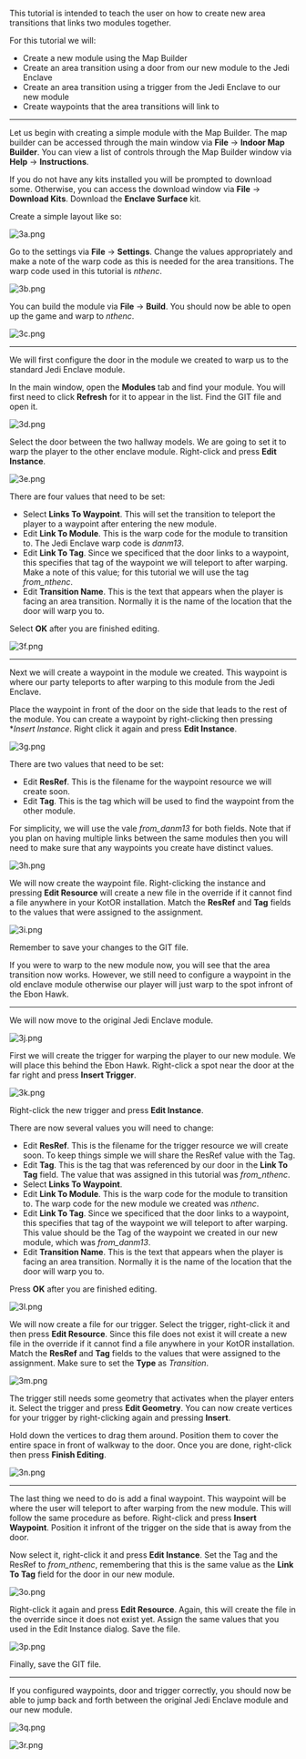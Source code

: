 This tutorial is intended to teach the user on how to create new area transitions that links two modules together.

For this tutorial we will:
- Create a new module using the Map Builder
- Create an area transition using a door from our new module to the Jedi Enclave
- Create an area transition using a trigger from the Jedi Enclave to our new module
- Create waypoints that the area transitions will link to

---

Let us begin with creating a simple module with the Map Builder. The map builder can be accessed through the main window via **File** -> **Indoor Map Builder**. You can view a list of controls through the Map Builder window via **Help** -> **Instructions**.

If you do not have any kits installed you will be prompted to download some. Otherwise, you can access the download window via **File** -> **Download Kits**. Download the **Enclave Surface** kit.

Create a simple layout like so:

![3a.png](3a.png)

Go to the settings via **File** -> **Settings**. Change the values appropriately and make a note of the warp code as this is needed for the area transitions. The warp code used in this tutorial is _nthenc_.

![3b.png](3b.png)

You can build the module via **File** -> **Build**. You should now be able to open up the game and warp to _nthenc_.

![3c.png](3c.png)

---

We will first configure the door in the module we created to warp us to the standard Jedi Enclave module.

In the main window, open the **Modules** tab and find your module. You will first need to click **Refresh** for it to appear in the list. Find the GIT file and open it.

![3d.png](3d.png)

Select the door between the two hallway models. We are going to set it to warp the player to the other enclave module. Right-click and press **Edit Instance**.

![3e.png](3e.png)

There are four values that need to be set:
- Select **Links To Waypoint**. This will set the transition to teleport the player to a waypoint after entering the new module.
- Edit **Link To Module**. This is the warp code for the module to transition to. The Jedi Enclave warp code is _danm13_.
- Edit **Link To Tag**. Since we specificed that the door links to a waypoint, this specifies that tag of the waypoint we will teleport to after warping. Make a note of this value; for this tutorial we will use the tag _from_nthenc_.
- Edit **Transition Name**. This is the text that appears when the player is facing an area transition. Normally it is the name of the location that the door will warp you to.

Select **OK** after you are finished editing.


![3f.png](3f.png)

---

Next we will create a waypoint in the module we created. This waypoint is where our party teleports to after warping to this module from the Jedi Enclave.

Place the waypoint in front of the door on the side that leads to the rest of the module. You can create a waypoint by right-clicking then pressing **Insert Instance*. Right click it again and press **Edit Instance**.

![3g.png](3g.png)

There are two values that need to be set:
- Edit **ResRef**. This is the filename for the waypoint resource we will create soon.
- Edit **Tag**. This is the tag which will be used to find the waypoint from the other module.

For simplicity, we will use the vale _from_danm13_ for both fields. Note that if you plan on having multiple links between the same modules then you will need to make sure that any waypoints you create have distinct values.

![3h.png](3h.png)

We will now create the waypoint file. Right-clicking the instance and pressing **Edit Resource** will create a new file in the override if it cannot find a file anywhere in your KotOR installation. Match the **ResRef** and **Tag** fields to the values that were assigned to the assignment.

![3i.png](3i.png)

Remember to save your changes to the GIT file.

If you were to warp to the new module now, you will see that the area transition now works. However, we still need to configure a waypoint in the old enclave module otherwise our player will just warp to the spot infront of the Ebon Hawk.

---

We will now move to the original Jedi Enclave module.

![3j.png](3j.png)

First we will create the trigger for warping the player to our new module. We will place this behind the Ebon Hawk. Right-click a spot near the door at the far right and press **Insert Trigger**.

![3k.png](3k.png)

Right-click the new trigger and press **Edit Instance**.

There are now several values you will need to change:
- Edit **ResRef**. This is the filename for the trigger resource we will create soon. To keep things simple we will share the ResRef value with the Tag.
- Edit **Tag**. This is the tag that was referenced by our door in the **Link To Tag** field. The value that was assigned in this tutorial was _from_nthenc_.
- Select **Links To Waypoint**.
- Edit **Link To Module**. This is the warp code for the module to transition to. The warp code for the new module we created was _nthenc_.
- Edit **Link To Tag**. Since we specificed that the door links to a waypoint, this specifies that tag of the waypoint we will teleport to after warping. This value should be the Tag of the waypoint we created in our new module, which was _from_danm13_.
- Edit **Transition Name**. This is the text that appears when the player is facing an area transition. Normally it is the name of the location that the door will warp you to.

Press **OK** after you are finished editing.

![3l.png](3l.png)

We will now create a file for our trigger. Select the trigger, right-click it and then press **Edit Resource**. Since this file does not exist it will create a new file in the override if it cannot find a file anywhere in your KotOR installation. Match the **ResRef** and **Tag** fields to the values that were assigned to the assignment.  Make sure to set the **Type** as _Transition_.


![3m.png](3m.png)

The trigger still needs some geometry that activates when the player enters it. Select the trigger and press **Edit Geometry**. You can now create vertices for your trigger by right-clicking again and pressing **Insert**.

Hold down the vertices to drag them around. Position them to cover the entire space in front of walkway to the door. Once you are done, right-click then press **Finish Editing**.

![3n.png](3n.png)

---

The last thing we need to do is add a final waypoint. This waypoint will be where the user will teleport to after warping from the new module. This will follow the same procedure as before. Right-click and press **Insert Waypoint**. Position it infront of the trigger on the side that is away from the door.

Now select it, right-click it and press **Edit Instance**. Set the Tag and the ResRef to _from_nthenc_, remembering that this is the same value as the **Link To Tag** field for the door in our new module.

![3o.png](3o.png)

Right-click it again and press **Edit Resource**. Again, this will create the file in the override since it does not exist yet. Assign the same values that you used in the Edit Instance dialog. Save the file.

![3p.png](3p.png)

Finally, save the GIT file.

---

If you configured waypoints, door and trigger correctly, you should now be able to jump back and forth between the original Jedi Enclave module and our new module.

![3q.png](3q.png)

![3r.png](3r.png)
